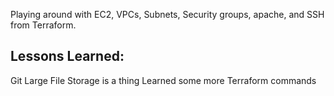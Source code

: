 Playing around with EC2, VPCs, Subnets, Security groups, apache, and SSH from Terraform.

## Lessons Learned:

Git Large File Storage is a thing
Learned some more Terraform commands
